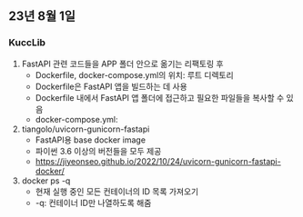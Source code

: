 ## 23년 8월 1일

### KuccLib
1. FastAPI 관련 코드들을 APP 폴더 안으로 옮기는 리팩토링 후
    - Dockerfile, docker-compose.yml의 위치: 루트 디렉토리
    - Dockerfile은 FastAPI 앱을 빌드하는 데 사용
    - Dockerfile 내에서 FastAPI 앱 폴더에 접근하고 필요한 파일들을 복사할 수 있음
    - docker-compose.yml: 
2. tiangolo/uvicorn-gunicorn-fastapi
    - FastAPI용 base docker image
    - 파이썬 3.6 이상의 버전들을 모두 제공
    - https://jiyeonseo.github.io/2022/10/24/uvicorn-gunicorn-fastapi-docker/
3. docker ps -q
    - 현재 실행 중인 모든 컨테이너의 ID 목록 가져오기
    - -q: 컨테이너 ID만 나열하도록 해줌
    